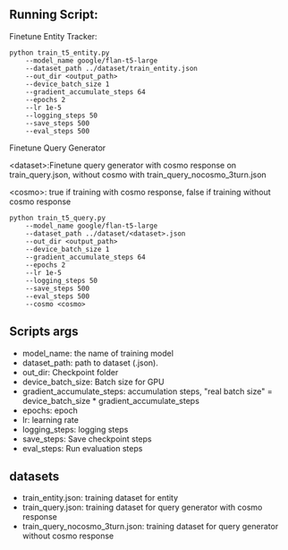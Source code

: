 ## Running Script: 
Finetune Entity Tracker:
```
python train_t5_entity.py 
    --model_name google/flan-t5-large 
    --dataset_path ../dataset/train_entity.json 
    --out_dir <output_path> 
    --device_batch_size 1 
    --gradient_accumulate_steps 64 
    --epochs 2 
    --lr 1e-5 
    --logging_steps 50 
    --save_steps 500 
    --eval_steps 500  
```

Finetune Query Generator 

\<dataset>:Finetune query generator with cosmo response on train_query.json, without cosmo with train_query_nocosmo_3turn.json

\<cosmo>: true if training with cosmo response, false if training without cosmo response
```
python train_t5_query.py 
    --model_name google/flan-t5-large 
    --dataset_path ../dataset/<dataset>.json 
    --out_dir <output_path>
    --device_batch_size 1 
    --gradient_accumulate_steps 64 
    --epochs 2 
    --lr 1e-5 
    --logging_steps 50 
    --save_steps 500 
    --eval_steps 500  
    --cosmo <cosmo>
```

## Scripts args
- model_name: the name of training model 
- dataset_path: path to dataset (.json). 
- out_dir: Checkpoint folder
- device_batch_size: Batch size for GPU 
- gradient_accumulate_steps: accumulation steps, "real batch size" = device_batch_size * gradient_accumulate_steps
- epochs: epoch 
- lr: learning rate 
- logging_steps: logging steps 
- save_steps: Save checkpoint steps 
- eval_steps: Run evaluation steps
## datasets
- train_entity.json: training dataset for entity 
- train_query.json: training dataset for query generator with cosmo response
- train_query_nocosmo_3turn.json: training dataset for query generator without cosmo response